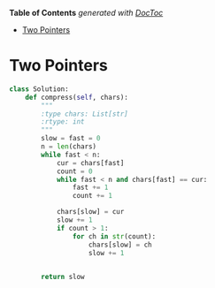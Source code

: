 <!-- START doctoc generated TOC please keep comment here to allow auto update -->
<!-- DON'T EDIT THIS SECTION, INSTEAD RE-RUN doctoc TO UPDATE -->
**Table of Contents**  *generated with [DocToc](https://github.com/thlorenz/doctoc)*

- [Two Pointers](#two-pointers)

<!-- END doctoc generated TOC please keep comment here to allow auto update -->

# Two Pointers

```python
class Solution:
    def compress(self, chars):
        """
        :type chars: List[str]
        :rtype: int
        """
        slow = fast = 0
        n = len(chars)
        while fast < n:
            cur = chars[fast]
            count = 0
            while fast < n and chars[fast] == cur:
                fast += 1
                count += 1

            chars[slow] = cur
            slow += 1
            if count > 1:
                for ch in str(count):
                    chars[slow] = ch
                    slow += 1       
            

        return slow
```
